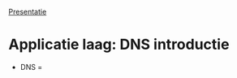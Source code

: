 [Presentatie](https://learning.ap.be/pluginfile.php/1957781/mod_resource/content/0/04%20-%20Theorie%20-%20Applicatielaag_DNS.pdf)

# Applicatie laag: DNS introductie
- DNS = 